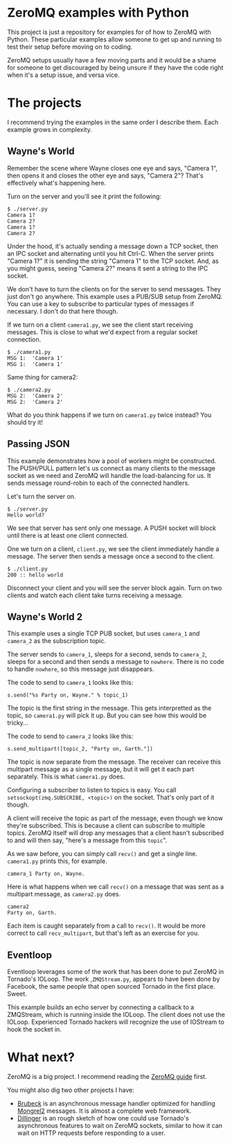 # ZeroMQ examples with Python

This project is just a repository for examples for of how to ZeroMQ with Python. These particular examples allow someone to get up and running to test their setup before moving on to coding. 

ZeroMQ setups usually have a few moving parts and it would be a shame for someone to get discouraged by being unsure if they have the code right when it's a setup issue, and versa vice.

# The projects

I recommend trying the examples in the same order I describe them. Each example grows in complexity.

## Wayne's World

Remember the scene where Wayne closes one eye and says, "Camera 1", then opens it and closes the other eye and says, "Camera 2"? That's effectively what's happening here.

Turn on the server and you'll see it print the following:

    $ ./server.py 
    Camera 1?
    Camera 2?
    Camera 1?
    Camera 2?
    
Under the hood, it's actually sending a message down a TCP socket, then an IPC socket and alternating until you hit Ctrl-C. When the server prints "Camera 1?" it is sending the string "Camera 1" to the TCP socket. And, as you might guess, seeing "Camera 2?" means it sent a string to the IPC socket.

We don't have to turn the clients on for the server to send messages. They just don't go anywhere. This example uses a PUB/SUB setup from ZeroMQ. You can use a key to subscribe to particular types of messages if necessary. I don't do that here though.

If we turn on a client `camera1.py`, we see the client start receiving messages. This is close to what we'd expect from a regular socket connection.

    $ ./camera1.py 
    MSG 1:  'Camera 1'
    MSG 1:  'Camera 1'

Same thing for camera2:

    $ ./camera2.py 
    MSG 2:  'Camera 2'
    MSG 2:  'Camera 2'

What do you think happens if we turn on `camera1.py` twice instead? You should try it! 
    
## Passing JSON

This example demonstrates how a pool of workers might be constructed. The PUSH/PULL pattern let's us connect as many clients to the message socket as we need and ZeroMQ will handle the load-balancing for us. It sends message round-robin to each of the connected handlers.

Let's turn the server on.

    $ ./server.py 
    Hello world?

We see that server has sent only one message. A PUSH socket will block until there is at least one client connected.

One we turn on a client, `client.py`, we see the client immediately handle a message. The server then sends a message once a second to the client.

    $ ./client.py 
    200 :: hello world

Disconnect your client and you will see the server block again. Turn on two clients and watch each client take turns receiving a message.

## Wayne's World 2

This example uses a single TCP PUB socket, but uses `camera_1` and `camera_2` as the subscription topic. 

The server sends to `camera_1`, sleeps for a second, sends to `camera_2`, sleeps for a second and then sends a message to `nowhere`. There is no code to handle `nowhere`, so this message just disappears.

The code to send to `camera_1` looks like this:

    s.send("%s Party on, Wayne." % topic_1)

The topic is the first string in the message. This gets interpretted as the topic, so `camera1.py` will pick it up. But you can see how this would be tricky...

The code to send to `camera_2` looks like this:

    s.send_multipart([topic_2, "Party on, Garth."])

The topic is now separate from the message. The receiver can receive this multipart message as a single message, but it will get it each part separately. This is what `camera1.py` does. 

Configuring a subscriber to listen to topics is easy. You call `setsockopt(zmq.SUBSCRIBE, <topic>)` on the socket. That's only part of it though.

A client will receive the topic as part of the message, even though we know they're subscribed. This is because a client can subscribe to multiple topics. ZeroMQ itself will drop any messages that a client hasn't subscribed to and will then say, "here's a message from this `topic`". 

As we saw before, you can simply call `recv()` and get a single line. `camera1.py` prints this, for example.

    camera_1 Party on, Wayne.

Here is what happens when we call `recv()` on a message that was sent as a multipart message, as `camera2.py` does.

    camera2
    Party on, Garth.

Each item is caught separately from a call to `recv()`. It would be more correct to call `recv_multipart`, but that's left as an exercise for you.

## Eventloop

Eventloop leverages some of the work that has been done to put ZeroMQ in Tornado's IOLoop. The work ,`ZMQStream.py`, appears to have been done by Facebook, the same people that open sourced Tornado in the first place. Sweet.

This example builds an echo server by connecting a callback to a ZMQStream, which is running inside the IOLoop. The client does not use the IOLoop. Experienced Tornado hackers will recognize the use of IOStream to hook the socket in.

# What next?

ZeroMQ is a big project. I recommend reading the [ZeroMQ guide](http://zguide.zeromq.org/) first. 

You might also dig two other projects I have:

* [Brubeck](https://github.com/j2labs/brubeck) is an asynchronous message handler optimized for handling [Mongrel2](http://mongrel2.org) messages. It is almost a complete web framework.
* [Dillinger](https://github.com/j2labs/dillinger) is an rough sketch of how one could use Tornado's asynchronous features to wait on ZeroMQ sockets, similar to how it can wait on HTTP requests before responding to a user.
